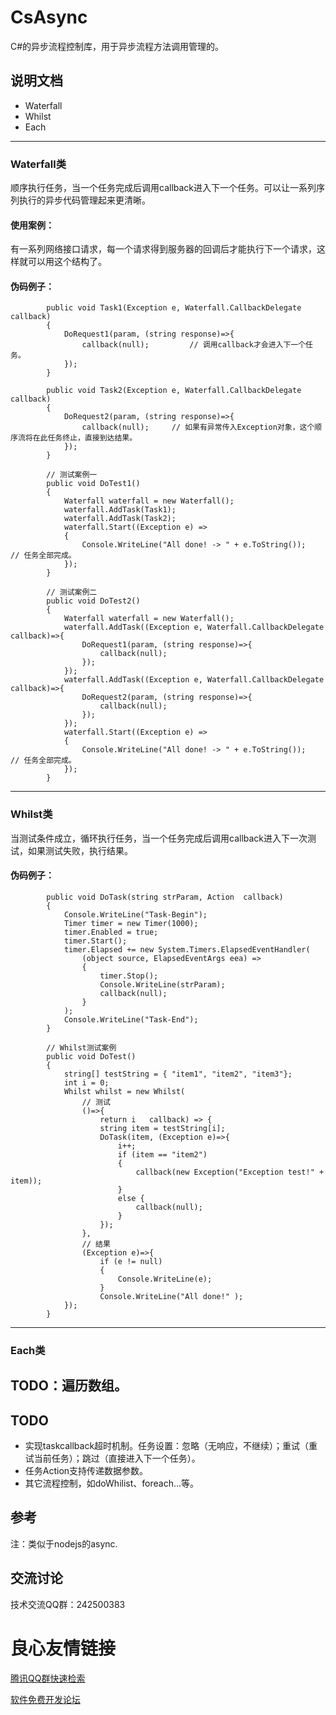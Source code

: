 # CsAsync
C#的异步流程控制库，用于异步流程方法调用管理的。

## 说明文档
- Waterfall
- Whilst
- Each
----
### Waterfall类
顺序执行任务，当一个任务完成后调用callback进入下一个任务。可以让一系列序列执行的异步代码管理起来更清晰。

#### 使用案例：
有一系列网络接口请求，每一个请求得到服务器的回调后才能执行下一个请求，这样就可以用这个结构了。

#### 伪码例子：

```
        public void Task1(Exception e, Waterfall.CallbackDelegate callback)
        {
			DoRequest1(param, (string response)=>{
                callback(null);			// 调用callback才会进入下一个任务。
			});
        }

        public void Task2(Exception e, Waterfall.CallbackDelegate callback)
        {
			DoRequest2(param, (string response)=>{
                callback(null);		// 如果有异常传入Exception对象，这个顺序流将在此任务终止，直接到达结果。
			});
        }

		// 测试案例一
        public void DoTest1()
        {
            Waterfall waterfall = new Waterfall();
            waterfall.AddTask(Task1);
            waterfall.AddTask(Task2);
            waterfall.Start((Exception e) =>
            {
                Console.WriteLine("All done! -> " + e.ToString());		// 任务全部完成。
            });
        }

		// 测试案例二
        public void DoTest2()
        {
            Waterfall waterfall = new Waterfall();
            waterfall.AddTask((Exception e, Waterfall.CallbackDelegate callback)=>{
				DoRequest1(param, (string response)=>{
					callback(null);
				});
			});
            waterfall.AddTask((Exception e, Waterfall.CallbackDelegate callback)=>{
				DoRequest2(param, (string response)=>{
					callback(null);
				});
			});
            waterfall.Start((Exception e) =>
            {
                Console.WriteLine("All done! -> " + e.ToString());		// 任务全部完成。
            });
        }
```
----
### Whilst类
当测试条件成立，循环执行任务，当一个任务完成后调用callback进入下一次测试，如果测试失败，执行结果。

#### 伪码例子：

```
        public void DoTask(string strParam, Action  callback)
        {
            Console.WriteLine("Task-Begin");
            Timer timer = new Timer(1000);
            timer.Enabled = true;
            timer.Start();
            timer.Elapsed += new System.Timers.ElapsedEventHandler(
                (object source, ElapsedEventArgs eea) =>
                {
                    timer.Stop();
                    Console.WriteLine(strParam);
                    callback(null);
                }
            );
            Console.WriteLine("Task-End");
        }

        // Whilst测试案例
        public void DoTest()
        {
            string[] testString = { "item1", "item2", "item3"};
            int i = 0;
            Whilst whilst = new Whilst(
                // 测试
                ()=>{
                    return i   callback) => {
                    string item = testString[i];
                    DoTask(item, (Exception e)=>{
                        i++;
                        if (item == "item2")
                        {
                            callback(new Exception("Exception test!" + item));
                        }
                        else {
                            callback(null);
                        }
                    });
                },
                // 结果
                (Exception e)=>{
                    if (e != null)
                    {
                        Console.WriteLine(e);
                    }
                    Console.WriteLine("All done!" );
            });
        }

```
----
### Each类
TODO：遍历数组。
----
## TODO
 - 实现taskcallback超时机制。任务设置：忽略（无响应，不继续）；重试（重试当前任务）；跳过（直接进入下一个任务）。
 - 任务Action支持传递数据参数。
 - 其它流程控制，如doWhilist、foreach...等。

## 参考
注：类似于nodejs的async.

## 交流讨论
技术交流QQ群：242500383



 # 良心友情链接

[腾讯QQ群快速检索](http://u.720life.cn/s/8cf73f7c)

[软件免费开发论坛](http://u.720life.cn/s/bbb01dc0)